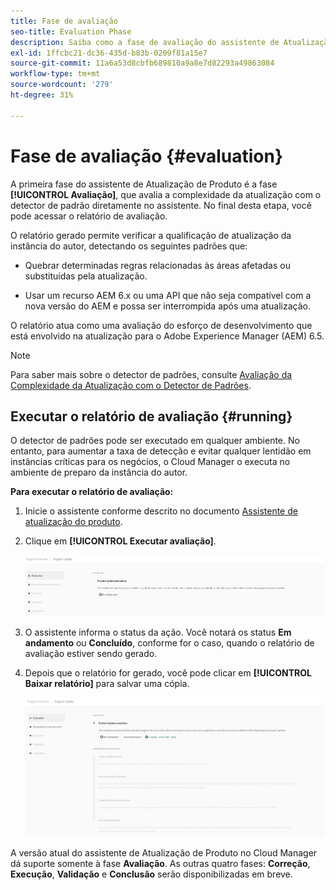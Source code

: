 ```yaml
---
title: Fase de avaliação
seo-title: Evaluation Phase
description: Saiba como a fase de avaliação do assistente de Atualização de produto avalia a complexidade da atualização com o detector de padrão.
exl-id: 1ffcbc21-dc36-435d-b83b-0209f81a15e7
source-git-commit: 11a6a53d8cbfb689810a9a8e7d82293a49863084
workflow-type: tm+mt
source-wordcount: '279'
ht-degree: 31%

---
```



# Fase de avaliação {#evaluation}

A primeira fase do assistente de Atualização de Produto é a fase **[!UICONTROL Avaliação]**, que avalia a complexidade da atualização com o detector de padrão diretamente no assistente. No final desta etapa, você pode acessar o relatório de avaliação.

O relatório gerado permite verificar a qualificação de atualização da instância do autor, detectando os seguintes padrões que:

* Quebrar determinadas regras relacionadas às áreas afetadas ou substituídas pela atualização.

* Usar um recurso AEM 6.x ou uma API que não seja compatível com a nova versão do AEM e possa ser interrompida após uma atualização.

O relatório atua como uma avaliação do esforço de desenvolvimento que está envolvido na atualização para o Adobe Experience Manager (AEM) 6.5.

>[!NOTE]
>
>Para saber mais sobre o detector de padrões, consulte [Avaliação da Complexidade da Atualização com o Detector de Padrões](https://experienceleague.adobe.com/en/docs/experience-manager-65/content/implementing/deploying/upgrading/pattern-detector).

## Executar o relatório de avaliação {#running}

O detector de padrões pode ser executado em qualquer ambiente. No entanto, para aumentar a taxa de detecção e evitar qualquer lentidão em instâncias críticas para os negócios, o Cloud Manager o executa no ambiente de preparo da instância do autor.

**Para executar o relatório de avaliação:**

1. Inicie o assistente conforme descrito no documento [Assistente de atualização do produto](/help/product-update-wizard/overview.md).

1. Clique em **[!UICONTROL Executar avaliação]**.

   ![Executar avaliação](/help/assets/Run-Evaluation.png)

1. O assistente informa o status da ação. Você notará os status **Em andamento** ou **Concluído**, conforme for o caso, quando o relatório de avaliação estiver sendo gerado.

1. Depois que o relatório for gerado, você pode clicar em **[!UICONTROL Baixar relatório]** para salvar uma cópia.

   ![Relatório criado](/help/assets/Evaluation-1.png)

A versão atual do assistente de Atualização de Produto no Cloud Manager dá suporte somente à fase **Avaliação**. As outras quatro fases: **Correção**, **Execução**, **Validação** e **Conclusão** serão disponibilizadas em breve.
